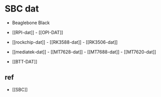 
# SBC dat 


- Beaglebone Black

- [[RPI-dat]] - [[OPI-DAT]]

- [[rockchip-dat]] - [[RK3588-dat]] - [[RK3506-dat]]

- [[mediatek-dat]] - [[MT7628-dat]] - [[MT7688-dat]] - [[MT7620-dat]]

- [[BTT-DAT]]




## ref 

- [[SBC]]


